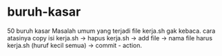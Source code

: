 # buruh-kasar
50 buruh kasar
Masalah umum yang terjadi file kerja.sh gak kebaca. cara atasinya copy isi kerja.sh -> hapus kerja.sh -> add file -> nama file harus kerja.sh (huruf kecil semua) -> commit - action.
